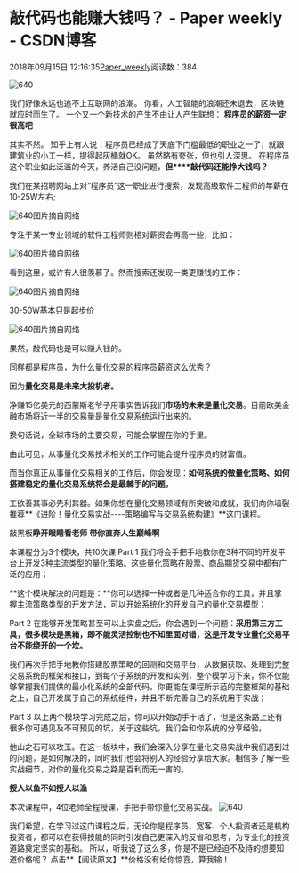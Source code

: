 
# 敲代码也能赚大钱吗？ - Paper weekly - CSDN博客


2018年09月15日 12:16:35[Paper_weekly](https://me.csdn.net/c9Yv2cf9I06K2A9E)阅读数：384


![640](https://ss.csdn.net/p?https://mmbiz.qpic.cn/mmbiz_gif/VBcD02jFhglbc2GrLuqw3aMQre366azprsXRgPiaic2n9Hn1dJA2nia7R89gYcFiclgNwoMfTW4GyaYU1PSCmgH8hg/640)

我们好像永远也追不上互联网的浪潮。
你看，人工智能的浪潮还未退去，区块链就应时而生了。
一个又一个新技术的产生不由让人产生联想：
**程序员的薪资一定很高吧**

其实不然。
知乎上有人说：程序员已经成了天底下门槛最低的职业之一了，就跟建筑业的小工一样，提得起灰桶就OK。
虽然略有夸张，但也引人深思。
在程序员这个职业如此泛滥的今天，养活自己没问题，**但****敲代码还能挣大钱吗？**

我们在某招聘网站上对“程序员”这一职业进行搜索，发现高级软件工程师的年薪在10-25W左右;

![640](https://ss.csdn.net/p?https://mmbiz.qpic.cn/mmbiz_png/NhqC8rk8kafkdvKiaRYz7z09qz5v2OOQ12fjwWkXzDEic4GmGMcjdU96kV3FQhd3PsJgrK8yznn5PRianBlUO8pZg/640)图片摘自网络

专注于某一专业领域的软件工程师则相对薪资会再高一些，比如：

![640](https://ss.csdn.net/p?https://mmbiz.qpic.cn/mmbiz_png/NhqC8rk8kafkdvKiaRYz7z09qz5v2OOQ1f9zLMo23QMmpEZ2E2hlYo7bqWUkWVkpUc1ykTicasiahmxXyqY7CLgvQ/640)图片摘自网络

看到这里，或许有人很羡慕了。然而搜索还发现一类更赚钱的工作：

![640](https://ss.csdn.net/p?https://mmbiz.qpic.cn/mmbiz_png/NhqC8rk8kafkdvKiaRYz7z09qz5v2OOQ1728DpxGtDKV9OJ7GU48IiaQyQSQglE7AMLibORx9C5hGvMj2IUZ9JfCQ/640)图片摘自网络

30-50W基本只是起步价

![640](https://ss.csdn.net/p?https://mmbiz.qpic.cn/mmbiz_png/NhqC8rk8kafkdvKiaRYz7z09qz5v2OOQ1icgdhqR8FDOeLlbKCI8TQ2d199ic5pqokC5MSvKib6FjDCVibjWD4ib7AJA/640)图片摘自网络

果然，敲代码也是可以赚大钱的。

同样都是程序员，为什么量化交易的程序员薪资这么优秀？

因为**量化交易是未来大投机者。**

净赚15亿美元的西蒙斯老爷子用事实告诉我们**市场的未来是量化交易**。目前欧美金融市场将近一半的交易量是量化交易系统运行出来的。

换句话说，全球市场的主要交易，可能会掌握在你的手里。

由此可见，从事量化交易技术相关的工作可能会提升程序员的财富值。

而当你真正从事量化交易相关的工作后，你会发现：**如何系统的做量化策略、如何搭建稳定的量化交易系统将会是最棘手的问题。**

工欲善其事必先利其器。如果你想在量化交易领域有所突破和成就，我们向你墙裂推荐**《进阶！量化交易实战----策略编写与交易系统构建》**这门课程。

敲黑板**睁开眼睛看老师**
**带你直奔人生巅峰啊**

本课程分为3个模块，共10次课
Part 1
我们将会手把手地教你在3种不同的开发平台上开发3种主流类型的量化策略。这些量化策略在股票、商品期货交易中都有广泛的应用；

**这个模块解决的问题是：**你可以选择一种或者是几种适合你的工具，并且掌握主流策略类型的开发方法，可以开始系统化的开发自己的量化交易模型；

Part 2
在能够开发策略甚至可以上实盘之后，你会遇到一个问题：**采用第三方工具，很多模块是黑箱，即不能灵活控制也不知里面对错，这是开发专业量化交易平台不能绕开的一个坎。**

我们再次手把手地教你搭建股票策略的回测和交易平台，从数据获取、处理到完整交易系统的框架和接口，到每个子系统的开发和实例，整个模学习下来，你不仅能够掌握我们提供的最小化系统的全部代码，你更能在课程所示范的完整框架的基础之上，自己开发属于自己的系统组件，并且不断完善自己的系统用于实战；

Part 3
以上两个模块学习完成之后，你可以开始动手干活了，但是这条路上还有很多你可遇见及不可预见的坑，关于这些坑，我们会和你系统的分享经验。

他山之石可以攻玉。在这一板块中，我们会深入分享在量化交易实战中我们遇到过的问题，是如何解决的，同时我们也会将别人的经验分享给大家。相信多了解一些实战细节，对你的量化交易之路是百利而无一害的。

**授人以鱼不如授人以渔**

本次课程中，4位老师全程授课，手把手带你量化交易实战。
![640](https://ss.csdn.net/p?https://mmbiz.qpic.cn/mmbiz_jpg/NhqC8rk8kafkdvKiaRYz7z09qz5v2OOQ1iaSsiatibx4pyNia5YzMsWvbC2RvBWD5k5SsFlFcX5iancmMmicMaKUK3dbQ/640)

我们希望，在学习过这门课程之后，无论你是程序员、宽客、个人投资者还是机构投资者，都可以在获得技能的同时引发自己更深入的反省和思考，为专业化的投资道路奠定坚实的基础。
所以，听我说了这么多，你是不是已经迫不及待的想要知道价格呢？
点击**【阅读原文】**价格没有给你惊喜，算我输！


